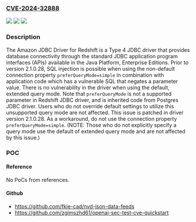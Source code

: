 ### [CVE-2024-32888](https://cve.mitre.org/cgi-bin/cvename.cgi?name=CVE-2024-32888)
![](https://img.shields.io/static/v1?label=Product&message=amazon-redshift-jdbc-driver&color=blue)
![](https://img.shields.io/static/v1?label=Version&message=%3D%20%3C%202.1.0.28%20&color=brighgreen)
![](https://img.shields.io/static/v1?label=Vulnerability&message=CWE-89%3A%20Improper%20Neutralization%20of%20Special%20Elements%20used%20in%20an%20SQL%20Command%20('SQL%20Injection')&color=brighgreen)

### Description

The Amazon JDBC Driver for Redshift is a Type 4 JDBC driver that provides database connectivity through the standard JDBC application program interfaces (APIs) available in the Java Platform, Enterprise Editions. Prior to version 2.1.0.28, SQL injection is possible when using the non-default connection property `preferQueryMode=simple` in combination with application code which has a vulnerable SQL that negates a parameter value. There is no vulnerability in the driver when using the default, extended query mode. Note that `preferQueryMode` is not a supported parameter in Redshift JDBC driver, and is inherited code from Postgres JDBC driver. Users who do not override default settings to utilize this unsupported query mode are not affected. This issue is patched in driver version 2.1.0.28. As a workaround, do not use the connection property `preferQueryMode=simple`. (NOTE: Those who do not explicitly specify a query mode use the default of extended query mode and are not affected by this issue.)

### POC

#### Reference
No PoCs from references.

#### Github
- https://github.com/fkie-cad/nvd-json-data-feeds
- https://github.com/zgimszhd61/openai-sec-test-cve-quickstart

